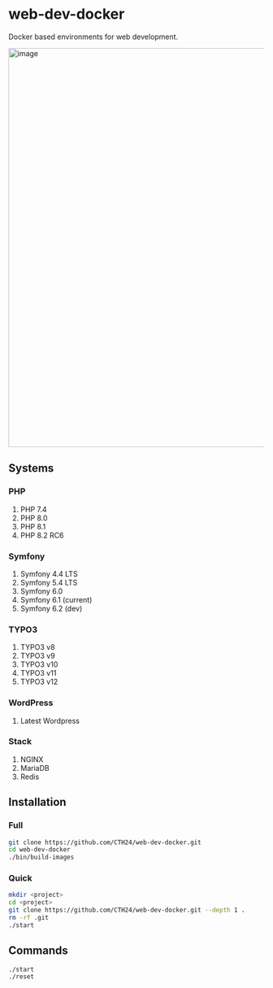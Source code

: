 # web-dev-docker

Docker based environments for web development.

<img width="785" alt="image" src="https://user-images.githubusercontent.com/1764695/202341956-decd12aa-3f9d-45b6-a049-cfb1bdb039a6.png">


## Systems

### PHP

1. PHP 7.4
2. PHP 8.0
3. PHP 8.1
4. PHP 8.2 RC6

### Symfony

1. Symfony 4.4 LTS
2. Symfony 5.4 LTS
3. Symfony 6.0
4. Symfony 6.1 (current)
5. Symfony 6.2 (dev)

### TYPO3

1. TYPO3 v8
2. TYPO3 v9
3. TYPO3 v10
4. TYPO3 v11
5. TYPO3 v12

### WordPress

1. Latest Wordpress

### Stack

1. NGINX
2. MariaDB
3. Redis

## Installation

### Full
```bash
git clone https://github.com/CTH24/web-dev-docker.git
cd web-dev-docker
./bin/build-images
```

### Quick
```bash
mkdir <project>
cd <project>
git clone https://github.com/CTH24/web-dev-docker.git --depth 1 .
rm -rf .git
./start
```


## Commands

```bash
./start
./reset
```
